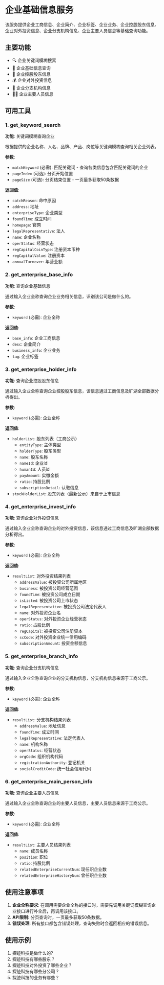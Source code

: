 # 企业基础信息服务

该服务提供企业工商信息、企业简介、企业标签、企业业务、企业控股股东信息、企业对外投资信息、企业分支机构信息、企业主要人员信息等基础查询功能。

## 主要功能

- 🔍 企业关键词模糊搜索
- 🏢 企业基础信息查询
- 👥 企业控股股东信息
- 💰 企业对外投资信息
- 🏪 企业分支机构信息
- 👨‍💼 企业主要人员信息

## 可用工具

### 1. get_keyword_search
**功能**: 关键词模糊查询企业

根据提供的企业名称、人名、品牌、产品、岗位等关键词模糊查询相关企业列表。

**参数**:
- `matchKeyword` (必需): 匹配关键词 - 查询各类信息包含匹配关键词的企业
- `pageIndex` (可选): 分页开始位置
- `pageSize` (可选): 分页结束位置 - 一页最多获取50条数据

**返回值**:
- `catchReason`: 命中原因
- `address`: 地址
- `enterpriseType`: 企业类型
- `foundTime`: 成立时间
- `homepage`: 官网
- `legalRepresentative`: 法人
- `name`: 企业名称
- `operStatus`: 经营状态
- `regCapitalCoinType`: 注册资本币种
- `regCapitalValue`: 注册资本
- `annualTurnover`: 年营业额

### 2. get_enterprise_base_info
**功能**: 查询企业基础信息

通过输入企业全称查询企业业务相关信息，识别该公司是做什么的。

**参数**:
- `keyword` (必需): 企业全称

**返回值**:
- `base_info`: 企业工商信息
- `desc`: 企业简介
- `business_info`: 企业业务
- `tag`: 企业标签

### 3. get_enterprise_holder_info
**功能**: 查询企业控股股东信息

通过输入企业全称查询企业控股股东信息，该信息通过工商信息及旷湖全部数据分析得出。

**参数**:
- `keyword` (必需): 企业全称

**返回值**:
- `holderList`: 股东列表（工商公示）
  - `entityType`: 主体类型
  - `holderType`: 股东类型
  - `name`: 股东名称
  - `nameId`: 企业id
  - `humanId`: 人员id
  - `payAmount`: 实缴金额
  - `ratio`: 持股比例
  - `subscriptionDetail`: 认缴信息
- `stockHolderList`: 股东列表（最新公示）来自于上市信息

### 4. get_enterprise_invest_info
**功能**: 查询企业对外投资信息

通过输入企业全称查询企业的对外投资信息，该信息通过工商信息及旷湖全部数据分析得出。

**参数**:
- `keyword` (必需): 企业全称

**返回值**:
- `resultList`: 对外投资结果列表
  - `addressValue`: 被投资公司所属地区
  - `business`: 被投资公司经营范围
  - `foundTime`: 被投资公司成立日期
  - `isListed`: 被投资公司上市状态
  - `legalRepresentative`: 被投资公司法定代表人
  - `name`: 对外投资企业名
  - `operStatus`: 对外投资企业经营状态
  - `ratio`: 占股比例
  - `regCapital`: 被投资公司注册资本
  - `scCode`: 对外投资企业统一信用编码
  - `subscriptionAmount`: 投资金额信息

### 5. get_enterprise_branch_info
**功能**: 查询企业分支机构信息

通过输入企业全称查询企业的分支机构信息，分支机构信息来源于工商公示。

**参数**:
- `keyword` (必需): 企业全称

**返回值**:
- `resultList`: 分支机构结果列表
  - `addressValue`: 地址信息
  - `foundTime`: 成立时间
  - `legalRepresentative`: 法定代表人
  - `name`: 机构名称
  - `operStatus`: 经营状态
  - `orgCode`: 组织机构代码
  - `registrationAuthority`: 登记机关
  - `socialCreditCode`: 统一社会信用代码

### 6. get_enterprise_main_person_info
**功能**: 查询企业主要人员信息

通过输入企业全称查询企业的主要人员信息，主要人员信息来源于工商公示。

**参数**:
- `keyword` (必需): 企业全称

**返回值**:
- `resultList`: 主要人员结果列表
  - `name`: 成员名称
  - `position`: 职位
  - `ratio`: 持股比例
  - `relatedEnterpriseCurrentNum`: 现任职企业数
  - `relatedEnterpriseHistoryNum`: 曾任职企业数

## 使用注意事项

1. **企业全称要求**: 在调用需要企业全称的接口时，需要先调用关键词模糊查询企业接口进行补全后，再调用该接口。
2. **API限制**: 分页查询时，一页最多获取50条数据。
3. **错误处理**: 所有接口都包含错误处理，查询失败时会返回相应的错误信息。

## 使用示例

1. 探迹科技是做什么的?
2. 探迹科技有哪些股东？
3. 探迹科技对外投资了哪些企业？
4. 探迹科技有哪些分公司？
5. 探迹科技的业务有哪些？ 